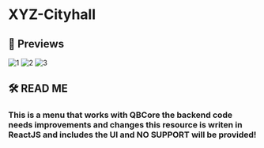 # XYZ-Cityhall

## 🚀 Previews

![1](https://i.imgur.com/B6FsnjF.jpeg)
![2](https://i.imgur.com/vrgMvSR.jpeg)
![3](https://i.imgur.com/WXWI5Kj.jpeg)


## 🛠️ READ ME

### **This is a menu that works with QBCore the backend code needs improvements and changes this resource is writen in ReactJS and includes the UI and NO SUPPORT will be provided!**

